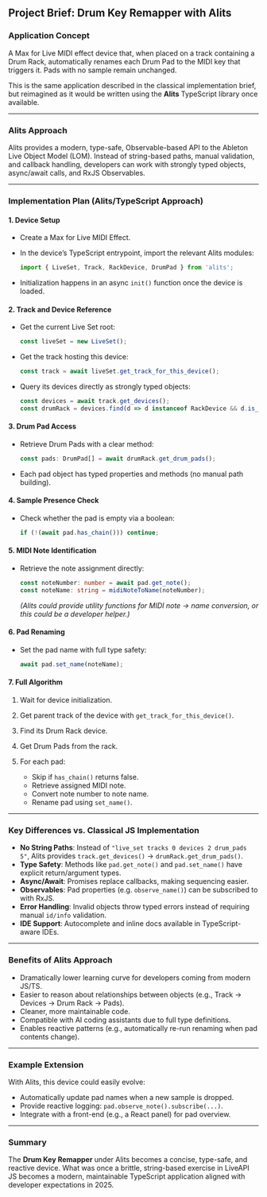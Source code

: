## Project Brief: Drum Key Remapper with Alits

### Application Concept

A Max for Live MIDI effect device that, when placed on a track containing a Drum Rack, automatically renames each Drum Pad to the MIDI key that triggers it. Pads with no sample remain unchanged.

This is the same application described in the classical implementation brief, but reimagined as it would be written using the **Alits** TypeScript library once available.

---

### Alits Approach

Alits provides a modern, type-safe, Observable-based API to the Ableton Live Object Model (LOM). Instead of string-based paths, manual validation, and callback handling, developers can work with strongly typed objects, async/await calls, and RxJS Observables.

---

### Implementation Plan (Alits/TypeScript Approach)

#### 1. Device Setup

* Create a Max for Live MIDI Effect.
* In the device’s TypeScript entrypoint, import the relevant Alits modules:

  ```ts
  import { LiveSet, Track, RackDevice, DrumPad } from 'alits';
  ```
* Initialization happens in an async `init()` function once the device is loaded.

#### 2. Track and Device Reference

* Get the current Live Set root:

  ```ts
  const liveSet = new LiveSet();
  ```
* Get the track hosting this device:

  ```ts
  const track = await liveSet.get_track_for_this_device();
  ```
* Query its devices directly as strongly typed objects:

  ```ts
  const devices = await track.get_devices();
  const drumRack = devices.find(d => d instanceof RackDevice && d.is_drum_rack());
  ```

#### 3. Drum Pad Access

* Retrieve Drum Pads with a clear method:

  ```ts
  const pads: DrumPad[] = await drumRack.get_drum_pads();
  ```
* Each pad object has typed properties and methods (no manual path building).

#### 4. Sample Presence Check

* Check whether the pad is empty via a boolean:

  ```ts
  if (!(await pad.has_chain())) continue;
  ```

#### 5. MIDI Note Identification

* Retrieve the note assignment directly:

  ```ts
  const noteNumber: number = await pad.get_note();
  const noteName: string = midiNoteToName(noteNumber);
  ```

  *(Alits could provide utility functions for MIDI note → name conversion, or this could be a developer helper.)*

#### 6. Pad Renaming

* Set the pad name with full type safety:

  ```ts
  await pad.set_name(noteName);
  ```

#### 7. Full Algorithm

1. Wait for device initialization.
2. Get parent track of the device with `get_track_for_this_device()`.
3. Find its Drum Rack device.
4. Get Drum Pads from the rack.
5. For each pad:

   * Skip if `has_chain()` returns false.
   * Retrieve assigned MIDI note.
   * Convert note number to note name.
   * Rename pad using `set_name()`.

---

### Key Differences vs. Classical JS Implementation

* **No String Paths**: Instead of `"live_set tracks 0 devices 2 drum_pads 5"`, Alits provides `track.get_devices()` → `drumRack.get_drum_pads()`.
* **Type Safety**: Methods like `pad.get_note()` and `pad.set_name()` have explicit return/argument types.
* **Async/Await**: Promises replace callbacks, making sequencing easier.
* **Observables**: Pad properties (e.g. `observe_name()`) can be subscribed to with RxJS.
* **Error Handling**: Invalid objects throw typed errors instead of requiring manual `id/info` validation.
* **IDE Support**: Autocomplete and inline docs available in TypeScript-aware IDEs.

---

### Benefits of Alits Approach

* Dramatically lower learning curve for developers coming from modern JS/TS.
* Easier to reason about relationships between objects (e.g., Track → Devices → Drum Rack → Pads).
* Cleaner, more maintainable code.
* Compatible with AI coding assistants due to full type definitions.
* Enables reactive patterns (e.g., automatically re-run renaming when pad contents change).

---

### Example Extension

With Alits, this device could easily evolve:

* Automatically update pad names when a new sample is dropped.
* Provide reactive logging: `pad.observe_note().subscribe(...)`.
* Integrate with a front-end (e.g., a React panel) for pad overview.

---

### Summary

The **Drum Key Remapper** under Alits becomes a concise, type-safe, and reactive device. What was once a brittle, string-based exercise in LiveAPI JS becomes a modern, maintainable TypeScript application aligned with developer expectations in 2025.
